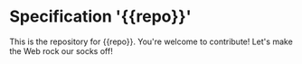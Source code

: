 
# Specification '{{repo}}'

This is the repository for {{repo}}. You're welcome to contribute! Let's make the Web rock our socks
off!
